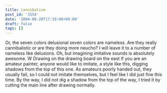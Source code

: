 ```yaml
---
title: cannibalism
post_id: '3154'
date: '2004-08-20T17:39:00+09:00'
draft: false
tags: []
---
```


Or, the seven colors delusional seven colors are nameless. Are they really cannibalistic or are they doing more neucho? I will leave it to a number of nameless like delusions. Oh, but imagining imitative sounds is absolutely awesome. W Drawing on the drawing board on the east If you are an amateur painter, anyone would like to imitate, a style like this, digging shadows from the top of this one. As amateurs poorly handed out, they usually fail, so I could not imitate themselves, but I feel like I did just fine this time. By the way, I did not dig a shadow from the top of the way, I tried it by cutting the main line after drawing normally.